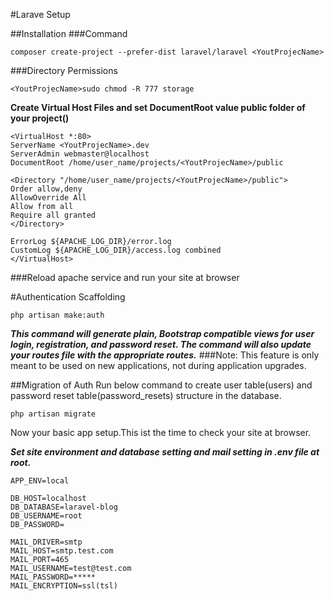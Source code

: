 #Larave Setup

##Installation
###Command
```
composer create-project --prefer-dist laravel/laravel <YoutProjecName>
```
###Directory Permissions
```
<YoutProjecName>sudo chmod -R 777 storage

```
**Create Virtual Host Files and set DocumentRoot value public folder of your project(<YoutProjecName>)**
```
<VirtualHost *:80>
ServerName <YoutProjecName>.dev
ServerAdmin webmaster@localhost
DocumentRoot /home/user_name/projects/<YoutProjecName>/public

<Directory "/home/user_name/projects/<YoutProjecName>/public">
Order allow,deny
AllowOverride All
Allow from all
Require all granted
</Directory>

ErrorLog ${APACHE_LOG_DIR}/error.log
CustomLog ${APACHE_LOG_DIR}/access.log combined
</VirtualHost>
```

###Reload apache service and run your site at browser

#Authentication Scaffolding

```
php artisan make:auth
```
***This command will generate plain, Bootstrap compatible views for user login, registration, and password reset. The command will also update your routes file with the appropriate routes.***
###Note: This feature is only meant to be used on new applications, not during application upgrades.

##Migration of Auth
Run below command to create user table(users) and password reset table(password_resets) structure in the database.
```
php artisan migrate 
````
Now your basic app setup.This ist the time to check your site at browser.

***Set site environment and database setting and mail setting in .env file at root.***
```
APP_ENV=local

DB_HOST=localhost
DB_DATABASE=laravel-blog
DB_USERNAME=root
DB_PASSWORD=

MAIL_DRIVER=smtp
MAIL_HOST=smtp.test.com
MAIL_PORT=465
MAIL_USERNAME=test@test.com
MAIL_PASSWORD=*****
MAIL_ENCRYPTION=ssl(tsl)
```




